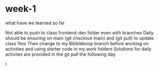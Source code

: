 # week-1
what have we learned so far

Not able to push to class frontend-dev folder even with branches
Daily should be ensuring on main (git checkout main) and (git pull) to update class files 
  Then change to my Bibbleboop branch before working on activities and using starter code in my work folders
Solutions for daily activiies are provided in the git pull the following day



I 
